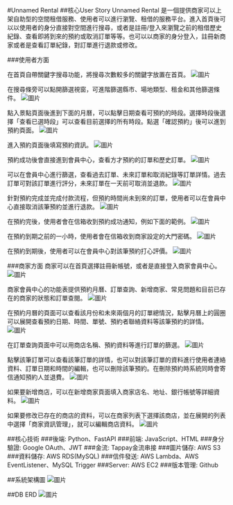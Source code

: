 #Unnamed Rental
##核心User Story
Unnamed Rental 是一個提供商家可以上架自助型的空間租借服務、使用者可以進行瀏覽、租借的服務平台。進入首頁後可以以使用者的身分直接對空間進行搜尋，或者是註冊/登入來瀏覽之前的租借歷史紀錄、查看即將到來的預約或取消訂單等等。也可以以商家的身分登入，註冊新商家或者是查看訂單紀錄，對訂單進行退款或修改。

###使用者方面

在首頁自帶關鍵字搜尋功能，將搜尋次數較多的關鍵字放置在首頁。
![圖片](/picture/popular_applications.png "受歡迎的應用")

在搜尋條旁可以點開篩選視窗，可進階篩選縣市、場地類型、租金和其他篩選條件。
![圖片](/picture/keyword_search.png "關鍵字篩選")

點入景點頁面後進到下面的月曆，可以點擊日期查看可預約的時段。選擇時段後選擇「查看已選時段」可以查看目前選擇的所有時段。點選「確認預約」後可以進到預約頁面。
![圖片](/picture/booking_window.png "查看選擇時段")

進入預約頁面後填寫預約資訊。
![圖片](/picture/booking_data.png "填寫預約資料")

預約成功後會直接進到會員中心，查看方才預約的訂單和歷史訂單。
![圖片](/picture/user_member_page.png "使用者頁面")

可以在會員中心進行篩選，查看過去訂單、未來訂單和取消紀錄等訂單詳情。過去訂單可對該訂單進行評分，未來訂單在一天前可取消並退款。
![圖片](/picture/user_member_page_filter.png "使用者頁面")

針對預約完成並完成付款流程，但預約時間尚未到來的訂單，使用者可以在會員中心直接取消該筆預約並進行退款。
![圖片](/picture/user_member_page_cancel_booking.png "使用者取消預約")

在預約完後，使用者會在信箱收到預約成功通知，例如下面的範例。
![圖片](/picture/booking_success_notify.png "使用者預約成功通知")

在預約到期之前的一小時，使用者會在信箱收到商家設定的大門密碼。
![圖片](/picture/password_notify.png "使用者密碼通知")

在預約到期後，使用者可以在會員中心對該筆預約打心評價。
![圖片](/picture/user_member_page_send_rate.png "使用者打心評價")

###商家方面
商家可以在首頁選擇註冊新帳號，或者是直接登入商家會員中心。
![圖片](/picture/merchant_options.png "商家註冊登入")

商家會員中心的功能表提供預約月曆、訂單查詢、新增商家、常見問題和目前已存在的商家的狀態和訂單查閱。
![圖片](/picture/merchant_member_page_list.png "商家中心功能表")

在預約月曆的頁面可以查看該月份和未來兩個月的訂單總情況，點擊月曆上的圓圈可以展開查看預約日期、時間、單號、預約者聯絡資料等該筆預約的詳情。
![圖片](/picture/merchant_member_page_calender.png "商家中心月曆")

在訂單查詢頁面中可以用商店名稱、預約資料等進行訂單的篩選。
![圖片](/picture/merchant_member_page_booking_manage.png "商家中心訂單查詢")

點擊該筆訂單可以查看該筆訂單的詳情，也可以對該筆訂單的資料進行使用者連絡資料、訂單日期和時間的編輯，也可以刪除該筆預約。在刪除預約時系統同時會寄信通知預約人並退費。
![圖片](/picture/merchant_member_page_booking_manage_option.png "商家中心訂單管理功能")

如果要新增商店，可以在新增商家頁面填入商家店名、地址、銀行帳號等詳細資料。
![圖片](/picture/merchant_member_page_add_merchant.png "商家中心新增商家")

如果要修改已存在的商店的資料，可以在商家列表下選擇該商店，並在展開的列表中選擇「商家資訊管理」，就可以編輯商店資料。
![圖片](/picture/merchant_member_page_merchant_info.png "商家中心商家資訊管理")

##核心技術
###後端: Python、FastAPI
###前端: JavaScript、HTML
###身分驗證: Google OAuth、JWT
###金流: Tappay金流串接
###圖片儲存: AWS S3
###資料儲存: AWS RDS(MySQL)
###信件發送: AWS Lambda、AWS EventListener、MySQL Trigger
###Server: AWS EC2
###版本管理: Github

##系統架構圖
![圖片](/picture/system_architecture.png "系統架構圖")

##DB ERD
![圖片](/picture/ERD.png "ERD")
